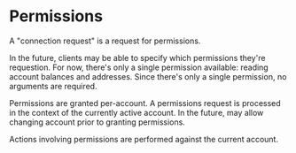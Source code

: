 # Permissions

A "connection request" is a request for permissions.

In the future, clients may be able to specify which permissions they're requestion. For now, there's only a single permission available: reading account balances and addresses. Since there's only a single permission, no arguments are required.

Permissions are granted per-account. A permissions request is processed in the context of the currently active account. In the future, may allow changing account prior to granting permissions.

Actions involving permissions are performed against the current account.
